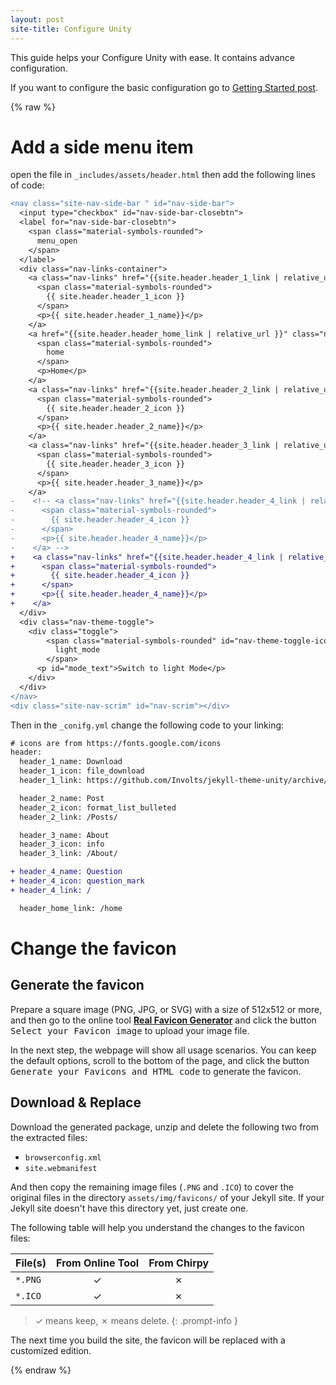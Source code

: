 ```yaml
---
layout: post
site-title: Configure Unity
---
```


This guide helps your Configure Unity with ease. It contains advance configuration. 

If you want to configure the basic configuration go to [Getting Started post](/jekyll-theme-unity/Post/Getting-Started/#usage).

{% raw %}
# Add a side menu item

open the file in `_includes/assets/header.html`
then add the following lines of code:
```diff
<nav class="site-nav-side-bar " id="nav-side-bar">
  <input type="checkbox" id="nav-side-bar-closebtn">
  <label for="nav-side-bar-closebtn">
    <span class="material-symbols-rounded">
      menu_open
    </span>
  </label>
  <div class="nav-links-container">
    <a class="nav-links" href="{{site.header.header_1_link | relative_url }}">
      <span class="material-symbols-rounded">
        {{ site.header.header_1_icon }}
      </span>
      <p>{{ site.header.header_1_name}}</p>
    </a>
    <a href="{{site.header.header_home_link | relative_url }}" class="nav-links">
      <span class="material-symbols-rounded">
        home
      </span>
      <p>Home</p>
    </a>
    <a class="nav-links" href="{{site.header.header_2_link | relative_url }}">
      <span class="material-symbols-rounded">
        {{ site.header.header_2_icon }}
      </span>
      <p>{{ site.header.header_2_name}}</p>
    </a>
    <a class="nav-links" href="{{site.header.header_3_link | relative_url }}">
      <span class="material-symbols-rounded">
        {{ site.header.header_3_icon }}
      </span>
      <p>{{ site.header.header_3_name}}</p>
    </a>
-    <!-- <a class="nav-links" href="{{site.header.header_4_link | relative_url }}">
-      <span class="material-symbols-rounded">
-        {{ site.header.header_4_icon }}
-      </span>
-      <p>{{ site.header.header_4_name}}</p>
-    </a> --> 
+    <a class="nav-links" href="{{site.header.header_4_link | relative_url }}">
+      <span class="material-symbols-rounded">
+        {{ site.header.header_4_icon }}
+      </span>
+      <p>{{ site.header.header_4_name}}</p>
+    </a>
  </div>
  <div class="nav-theme-toggle">
    <div class="toggle">
        <span class="material-symbols-rounded" id="nav-theme-toggle-icon">
          light_mode
        </span>
      <p id="mode_text">Switch to light Mode</p>
    </div>
  </div>
</nav>
<div class="site-nav-scrim" id="nav-scrim"></div>
```
Then in the `_conifg.yml` change the following code to your linking:
```diff
# icons are from https://fonts.google.com/icons
header:
  header_1_name: Download
  header_1_icon: file_download
  header_1_link: https://github.com/Involts/jekyll-theme-unity/archive/refs/heads/master.zip

  header_2_name: Post
  header_2_icon: format_list_bulleted
  header_2_link: /Posts/

  header_3_name: About
  header_3_icon: info
  header_3_link: /About/

+ header_4_name: Question
+ header_4_icon: question_mark
+ header_4_link: /

  header_home_link: /home

```
# Change the favicon

## Generate the favicon

Prepare a square image (PNG, JPG, or SVG) with a size of 512x512 or more, and then go to the online tool [**Real Favicon Generator**](https://realfavicongenerator.net/) and click the button <kbd>Select your Favicon image</kbd> to upload your image file.

In the next step, the webpage will show all usage scenarios. You can keep the default options, scroll to the bottom of the page, and click the button <kbd>Generate your Favicons and HTML code</kbd> to generate the favicon.

## Download & Replace

Download the generated package, unzip and delete the following two from the extracted files:

- `browserconfig.xml`
- `site.webmanifest`

And then copy the remaining image files (`.PNG` and `.ICO`) to cover the original files in the directory `assets/img/favicons/` of your Jekyll site. If your Jekyll site doesn't have this directory yet, just create one.

The following table will help you understand the changes to the favicon files:

| File(s)             | From Online Tool                  | From Chirpy |
|---------------------|:---------------------------------:|:-----------:|
| `*.PNG`             | ✓                                 | ✗           |
| `*.ICO`             | ✓                                 | ✗           |

>  ✓ means keep, ✗ means delete.
{: .prompt-info }

The next time you build the site, the favicon will be replaced with a customized edition.
<!-- 
# Add custom color schemes
Go to [Material Theme Builder site](https://m3.material.io/theme-builder#)
then click on custom btn and customize to heart desire :) 

Go to `_sass/custom/styles_variables.scss` -->
{% endraw %}
